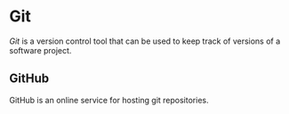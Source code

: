 # Git

*Git* is a version control tool that can be used to keep track of versions of a software project.

## GitHub

GitHub is an online service for hosting git repositories.